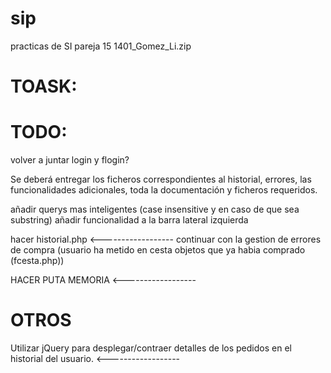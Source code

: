 # sip
practicas de SI
pareja 15
1401_Gomez_Li.zip

# TOASK:








# TODO:

volver a juntar login y flogin?

Se deberá entregar los ficheros correspondientes al historial, errores, las
funcionalidades adicionales, toda la documentación y ficheros requeridos.

añadir querys mas inteligentes (case insensitive y en caso de que sea substring)
añadir funcionalidad a la barra lateral izquierda

hacer historial.php <------------------
continuar con la gestion de errores de compra (usuario ha metido en cesta objetos que ya habia comprado (fcesta.php))




HACER PUTA MEMORIA <------------------








# OTROS
Utilizar jQuery para desplegar/contraer detalles de los pedidos en el historial del usuario.  <------------------